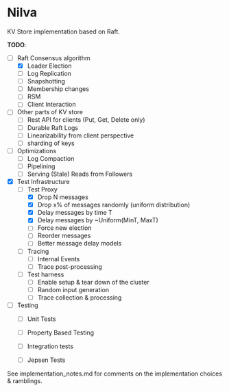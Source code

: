 Nilva
=====

KV Store implementation based on Raft.

**TODO**:
+ [ ] Raft Consensus algorithm
    + [x] Leader Election
    + [ ] Log Replication
    + [ ] Snapshotting
    + [ ] Membership changes
    + [ ] RSM
    + [ ] Client Interaction
+ [ ] Other parts of KV store
    + [ ] Rest API for clients (Put, Get, Delete only)
    + [ ] Durable Raft Logs
    + [ ] Linearizability from client perspective
    + [ ] sharding of keys
+ [ ] Optimizations
    + [ ] Log Compaction
    + [ ] Pipelining
    + [ ] Serving (Stale) Reads from Followers
+ [x] Test Infrastructure
    + [ ] Test Proxy
        + [x] Drop N messages
        + [x] Drop x% of messages randomly (uniform distribution)
        + [x] Delay messages by time T
        + [x] Delay messages by ~Uniform(MinT, MaxT)
        + [ ] Force new election
        + [ ] Reorder messages
        + [ ] Better message delay models
    + [ ] Tracing
        + [ ] Internal Events
        + [ ] Trace post-processing
    + [ ] Test harness
        + [ ] Enable setup & tear down of the cluster
        + [ ] Random input generation
        + [ ] Trace collection & processing
+ [ ] Testing
    + [ ] Unit Tests
    + [ ] Property Based Testing
    + [ ] Integration tests
    + [ ] Jepsen Tests


See implementation_notes.md for comments on the implementation choices & ramblings.

